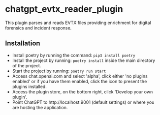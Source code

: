 # chatgpt_evtx_reader_plugin
 This plugin parses and reads EVTX files providing enrichment for digital forensics and incident response.

## Installation

- Install poetry by running the command: ```pip3 install poetry```
- Install the project by running: ```poetry install``` inside the main directory of the project.
- Start the project by running: ```poetry run start```
- Access chat.openai.com and select 'alpha', click either 'no plugins enabled' or if you have them enabled, click the icon to present the plugins installed.
- Access the plugin store, on the bottom right, click 'Develop your own plugin'.
- Point ChatGPT to http://localhost:9001 (default settings) or where you are hosting the application.